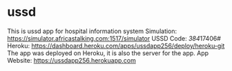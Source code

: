 # ussd
This is ussd app for hospital information system
Simulation: https://simulator.africastalking.com:1517/simulator
USSD Code: *384*17406#
Heroku: https://dashboard.heroku.com/apps/ussdapp256/deploy/heroku-git
The app was deployed on Heroku, it is also the server for the app.
App Website: https://ussdapp256.herokuapp.com

